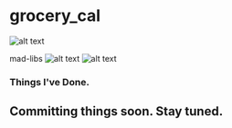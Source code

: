 # grocery_cal 
![alt text](https://i.imgur.com/tBSlYHg.png "Grocery Cal")

mad-libs
![alt text](https://i.imgur.com/j0DF77u.png "Correct")
![alt text](https://i.imgur.com/APWjAYw.png "Wrong")

### Things I've Done.
## Committing things soon. Stay tuned.
